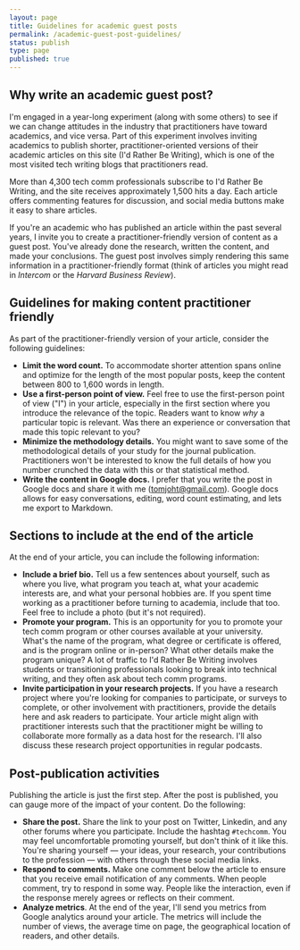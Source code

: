 ```yaml
---
layout: page
title: Guidelines for academic guest posts
permalink: /academic-guest-post-guidelines/
status: publish
type: page
published: true
---
```


## Why write an academic guest post?

I'm engaged in a year-long experiment (along with some others) to see if we can change attitudes in the industry that practitioners have toward academics, and vice versa. Part of this experiment involves inviting academics to publish shorter, practitioner-oriented versions of their academic articles on this site (I'd Rather Be Writing), which is one of the most visited tech writing blogs that practitioners read.

More than 4,300 tech comm professionals subscribe to I'd Rather Be Writing, and the site receives approximately 1,500 hits a day. Each article offers commenting features for discussion, and social media buttons make it easy to share articles.

If you're an academic who has published an article within the past several years, I invite you to create a practitioner-friendly version of content as a guest post. You've already done the research, written the content, and made your conclusions. The guest post involves simply rendering this same information in a practitioner-friendly format (think of articles you might read in _Intercom_ or the _Harvard Business Review_).

## Guidelines for making content practitioner friendly

As part of the practitioner-friendly version of your article, consider the following guidelines:

*   **Limit the word count.** To accommodate shorter attention spans online and optimize for the length of the most popular posts, keep the content between 800 to 1,600 words in length.
*   **Use a first-person point of view.** Feel free to use the first-person point of view ("I") in your article, especially in the first section where you introduce the relevance of the topic. Readers want to know _why_ a particular topic is relevant. Was there an experience or conversation that made this topic relevant to you?
*   **Minimize the methodology details.** You might want to save some of the methodological details of your study for the journal publication. Practitioners won't be interested to know the full details of how you number crunched the data with this or that statistical method.
*   **Write the content in Google docs.** I prefer that you write the post in Google docs and share it with me ([tomjoht@gmail.com](mailto:tomjoht@gmail.com)). Google docs allows for easy conversations, editing, word count estimating, and lets me export to Markdown.

## Sections to include at the end of the article

At the end of your article, you can include the following information:

*   **Include a brief bio.** Tell us a few sentences about yourself, such as where you live, what program you teach at, what your academic interests are, and what your personal hobbies are. If you spent time working as a practitioner before turning to academia, include that too. Feel free to include a photo (but it's not required).
*   **Promote your program.** This is an opportunity for you to promote your tech comm program or other courses available at your university. What's the name of the program, what degree or certificate is offered, and is the program online or in-person? What other details make the program unique? A lot of traffic to I'd Rather Be Writing involves students or transitioning professionals looking to break into technical writing, and they often ask about tech comm programs.
*   **Invite participation in your research projects.**  If you have a research project where you're looking for companies to participate, or surveys to complete, or other involvement with practitioners, provide the details here and ask readers to participate. Your article might align with practitioner interests such that the practitioner might be willing to collaborate more formally as a data host for the research. I'll also discuss these research project opportunities in regular podcasts.

## Post-publication activities

Publishing the article is just the first step. After the post is published, you can gauge more of the impact of your content. Do the following:

*   **Share the post.** Share the link to your post on Twitter, Linkedin, and any other forums where you participate. Include the hashtag `#techcomm`. You may feel uncomfortable promoting yourself, but don't think of it like this. You're sharing yourself &mdash; your ideas, your research, your contributions to the profession &mdash; with others through these social media links.
*   **Respond to comments.** Make one comment below the article to ensure that you receive email notification of any comments. When people comment, try to respond in some way. People like the interaction, even if the response merely agrees or reflects on their comment.
*   **Analyze metrics**. At the end of the year, I'll send you metrics from Google analytics around your article. The metrics will include the number of views, the average time on page, the geographical location of readers, and other details.

